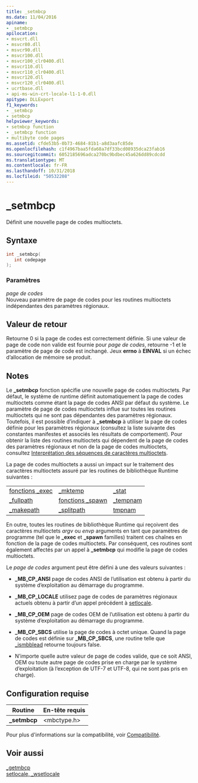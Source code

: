 ```yaml
---
title: _setmbcp
ms.date: 11/04/2016
apiname:
- _setmbcp
apilocation:
- msvcrt.dll
- msvcr80.dll
- msvcr90.dll
- msvcr100.dll
- msvcr100_clr0400.dll
- msvcr110.dll
- msvcr110_clr0400.dll
- msvcr120.dll
- msvcr120_clr0400.dll
- ucrtbase.dll
- api-ms-win-crt-locale-l1-1-0.dll
apitype: DLLExport
f1_keywords:
- _setmbcp
- setmbcp
helpviewer_keywords:
- setmbcp function
- _setmbcp function
- multibyte code pages
ms.assetid: cfde53b5-0b73-4684-81b1-a8d3aafc85de
ms.openlocfilehash: c1f4967baa5fda68a7df33bcd08935dca23fab16
ms.sourcegitcommit: 6052185696adca270bc9bdbec45a626dd89cdcdd
ms.translationtype: MT
ms.contentlocale: fr-FR
ms.lasthandoff: 10/31/2018
ms.locfileid: "50532208"
---
```

# <a name="setmbcp"></a>_setmbcp

Définit une nouvelle page de codes multioctets.

## <a name="syntax"></a>Syntaxe

```C
int _setmbcp(
   int codepage
);
```

### <a name="parameters"></a>Paramètres

*page de codes*<br/>
Nouveau paramètre de page de codes pour les routines multioctets indépendantes des paramètres régionaux.

## <a name="return-value"></a>Valeur de retour

Retourne 0 si la page de codes est correctement définie. Si une valeur de page de code non valide est fournie pour *page de codes*, retourne -1 et le paramètre de page de code est inchangé. Jeux **errno** à **EINVAL** si un échec d’allocation de mémoire se produit.

## <a name="remarks"></a>Notes

Le **_setmbcp** fonction spécifie une nouvelle page de codes multioctets. Par défaut, le système de runtime définit automatiquement la page de codes multioctets comme étant la page de codes ANSI par défaut du système. Le paramètre de page de codes multioctets influe sur toutes les routines multioctets qui ne sont pas dépendantes des paramètres régionaux. Toutefois, il est possible d’indiquer à **_setmbcp** à utiliser la page de codes définie pour les paramètres régionaux (consultez la liste suivante des constantes manifestes et associés les résultats de comportement). Pour obtenir la liste des routines multioctets qui dépendent de la page de codes des paramètres régionaux et non de la page de codes multioctets, consultez [Interprétation des séquences de caractères multioctets](../../c-runtime-library/interpretation-of-multibyte-character-sequences.md).

La page de codes multioctets a aussi un impact sur le traitement des caractères multioctets assuré par les routines de bibliothèque Runtime suivantes :

||||
|-|-|-|
|[fonctions _exec](../../c-runtime-library/exec-wexec-functions.md)|[_mktemp](mktemp-wmktemp.md)|[_stat](stat-functions.md)|
|[_fullpath](fullpath-wfullpath.md)|[fonctions _spawn](../../c-runtime-library/spawn-wspawn-functions.md)|[_tempnam](tempnam-wtempnam-tmpnam-wtmpnam.md)|
|[_makepath](makepath-wmakepath.md)|[_splitpath](splitpath-wsplitpath.md)|[tmpnam](tempnam-wtempnam-tmpnam-wtmpnam.md)|

En outre, toutes les routines de bibliothèque Runtime qui reçoivent des caractères multioctets *argv* ou *envp* arguments en tant que paramètres de programme (tel que le **_exec** et **_spawn** familles) traitent ces chaînes en fonction de la page de codes multioctets. Par conséquent, ces routines sont également affectés par un appel à **_setmbcp** qui modifie la page de codes multioctets.

Le *page de codes* argument peut être défini à une des valeurs suivantes :

- **_MB_CP_ANSI** page de codes ANSI de l’utilisation est obtenu à partir du système d’exploitation au démarrage du programme.

- **_MB_CP_LOCALE** utilisez page de codes de paramètres régionaux actuels obtenu à partir d’un appel précédent à [setlocale](setlocale-wsetlocale.md).

- **_MB_CP_OEM** page de codes OEM de l’utilisation est obtenu à partir du système d’exploitation au démarrage du programme.

- **_MB_CP_SBCS** utilise la page de codes à octet unique. Quand la page de codes est définie sur **_MB_CP_SBCS**, une routine telle que [_ismbblead](ismbblead-ismbblead-l.md) retourne toujours false.

- N’importe quelle autre valeur de page de codes valide, que ce soit ANSI, OEM ou toute autre page de codes prise en charge par le système d’exploitation (à l’exception de UTF-7 et UTF-8, qui ne sont pas pris en charge).

## <a name="requirements"></a>Configuration requise

|Routine|En-tête requis|
|-------------|---------------------|
|**_setmbcp**|\<mbctype.h>|

Pour plus d'informations sur la compatibilité, voir [Compatibilité](../../c-runtime-library/compatibility.md).

## <a name="see-also"></a>Voir aussi

[_getmbcp](getmbcp.md)<br/>
[setlocale, _wsetlocale](setlocale-wsetlocale.md)<br/>

